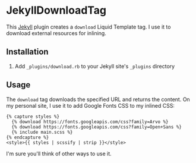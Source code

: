 # JekyllDownloadTag

This [Jekyll](https://jekyllrb.com/) plugin creates a `download` Liquid Template tag. I use it to download external resources for inlining.

## Installation

1. Add `_plugins/download.rb` to your Jekyll site's `_plugins` directory

## Usage

The `download` tag downloads the specified URL and returns the content. On my personal site, I use it to add Google Fonts CSS to my inlined CSS:

```
{% capture styles %}
  {% download https://fonts.googleapis.com/css?family=Arvo %}
  {% download https://fonts.googleapis.com/css?family=Open+Sans %}
  {% include main.scss %}
{% endcapture %}
<style>{{ styles | scssify | strip }}</style>
```

I'm sure you'll think of other ways to use it.
